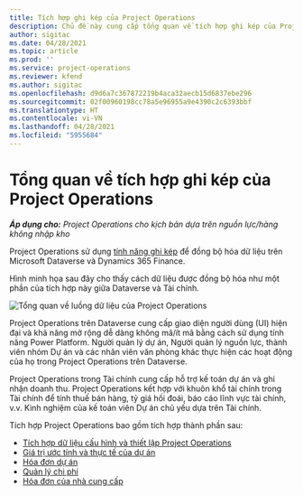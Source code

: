 ```yaml
---
title: Tích hợp ghi kép của Project Operations
description: Chủ đề này cung cấp tổng quan về tích hợp ghi kép của Project Operations.
author: sigitac
ms.date: 04/28/2021
ms.topic: article
ms.prod: ''
ms.service: project-operations
ms.reviewer: kfend
ms.author: sigitac
ms.openlocfilehash: d9d6a7c367872219b4aca32aecb15d6837ebe296
ms.sourcegitcommit: 02f00960198cc78a5e96955a9e4390c2c6393bbf
ms.translationtype: HT
ms.contentlocale: vi-VN
ms.lasthandoff: 04/28/2021
ms.locfileid: "5955684"
---
```

# <a name="project-operations-dual-write-integration-overview"></a>Tổng quan về tích hợp ghi kép của Project Operations

_**Áp dụng cho:** Project Operations cho kịch bản dựa trên nguồn lực/hàng không nhập kho_

Project Operations sử dụng [tính năng ghi kép](/dynamics365/fin-ops-core/dev-itpro/data-entities/dual-write/dual-write-home-page) để đồng bộ hóa dữ liệu trên Microsoft Dataverse và Dynamics 365 Finance.

Hình minh họa sau đây cho thấy cách dữ liệu được đồng bộ hóa như một phần của tích hợp này giữa Dataverse và Tài chính.

![Tổng quan về luồng dữ liệu của Project Operations](./media/ProjectOperationsFlows.jpg)

Project Operations trên Dataverse cung cấp giao diện người dùng (UI) hiện đại và khả năng mở rộng dễ dàng không mã/ít mã bằng cách sử dụng tính năng Power Platform. Người quản lý dự án, Người quản lý nguồn lực, thành viên nhóm Dự án và các nhân viên văn phòng khác thực hiện các hoạt động của họ trong Project Operations trên Dataverse.

Project Operations trong Tài chính cung cấp hỗ trợ kế toán dự án và ghi nhận doanh thu. Project Operations kết hợp với khuôn khổ tài chính trong Tài chính để tính thuế bán hàng, tỷ giá hối đoái, báo cáo lĩnh vực tài chính, v.v. Kinh nghiệm của kế toán viên Dự án chủ yếu dựa trên Tài chính.

Tích hợp Project Operations bao gồm tích hợp thành phần sau:


- [Tích hợp dữ liệu cấu hình và thiết lập Project Operations](resource-dual-write-setup-integration.md) 
- [Giá trị ước tính và thực tế của dự án](resource-dual-write-estimates-actuals.md)
- [Hóa đơn dự án](resource-dual-write-project-invoice.md)
- [Quản lý chi phí](resource-dual-write-expense.md)
- [Hóa đơn của nhà cung cấp](resource-dual-write-vendor-invoice.md)
